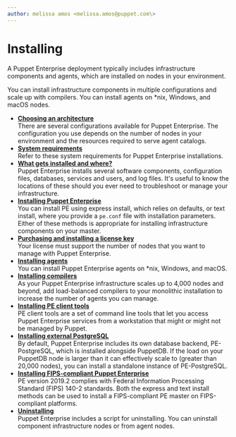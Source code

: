 ```yaml
---
author: melissa amos <melissa.amos@puppet.com\>
---
```


# Installing

A Puppet Enterprise deployment typically includes infrastructure components and agents, which are installed on nodes in your environment. 

You can install infrastructure components in multiple configurations and scale up with compilers. You can install agents on \*nix, Windows, and macOS nodes. 

-   **[Choosing an architecture](choosing_an_architecture.md)**  
There are several configurations available for Puppet Enterprise. The configuration you use depends on the number of nodes in your environment and the resources required to serve agent catalogs.
-   **[System requirements](system_requirements.md)**  
Refer to these system requirements for Puppet Enterprise installations.
-   **[What gets installed and where?](what_gets_installed_and_where.md#)**  
Puppet Enterprise installs several software components, configuration files, databases, services and users, and log files. It's useful to know the locations of these should you ever need to troubleshoot or manage your infrastructure.
-   **[Installing Puppet Enterprise](installing_pe.md#)**  
You can install PE using express install, which relies on defaults, or text install, where you provide a `pe.conf` file with installation parameters. Either of these methods is appropriate for installing infrastructure components on your master.
-   **[Purchasing and installing a license key](purchasing_and_installing_a_license_key.md#)**  
Your license must support the number of nodes that you want to manage with Puppet Enterprise.
-   **[Installing agents](installing_agents.md#)**  
You can install Puppet Enterprise agents on \*nix, Windows, and macOS.
-   **[Installing compilers](installing_compile_masters.md#)**  
As your Puppet Enterprise infrastructure scales up to 4,000 nodes and beyond, add load-balanced compilers to your monolithic installation to increase the number of agents you can manage.
-   **[Installing PE client tools](installing_pe_client_tools.md#)**  
PE client tools are a set of command line tools that let you access Puppet Enterprise services from a workstation that might or might not be managed by Puppet.
-   **[Installing external PostgreSQL](installing_postgresql.md#)**  
By default, Puppet Enterprise includes its own database backend, PE-PostgreSQL, which is installed alongside PuppetDB. If the load on your PuppetDB node is larger than it can effectively scale to \(greater than 20,000 nodes\), you can install a standalone instance of PE-PostgreSQL. 
-   **[Installing FIPS-compliant Puppet Enterprise](installing_fips_pe.md)**  
PE version 2019.2 complies with Federal Information Processing Standard \(FIPS\) 140-2 standards. Both the express and text install methods can be used to install a FIPS-compliant PE master on FIPS-compliant platforms.
-   **[Uninstalling](uninstalling.md#)**  
Puppet Enterprise includes a script for uninstalling. You can uninstall component infrastructure nodes or from agent nodes.

